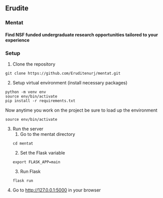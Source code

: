 ## Erudite
### Mentat
#### Find NSF funded undergraduate research opportunities tailored to your experience

### Setup
1. Clone the repository
```
git clone https://github.com/Eruditenurj/mentat.git
```
2. Setup virtual environment (install necessary packages)
```
python -m venv env
source env/bin/activate
pip install -r requirements.txt
```
Now anytime you work on the project be sure to load up the environment
```
source env/bin/activate
```
3. Run the server
   1. Go to the mentat directory
   ```
   cd mentat
   ```
   2. Set the Flask variable
   ```
   export FLASK_APP=main
   ```
   3. Run Flask
   ```
   flask run
   ```
4. Go to http://127.0.0.1:5000 in your browser
